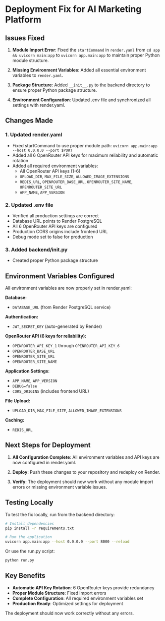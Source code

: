 # Deployment Fix for AI Marketing Platform

## Issues Fixed

1. **Module Import Error**: Fixed the `startCommand` in `render.yaml` from `cd app && uvicorn main:app` to `uvicorn app.main:app` to maintain proper Python module structure.

2. **Missing Environment Variables**: Added all essential environment variables to `render.yaml`.

3. **Package Structure**: Added `__init__.py` to the backend directory to ensure proper Python package structure.

4. **Environment Configuration**: Updated .env file and synchronized all settings with render.yaml.

## Changes Made

### 1. Updated render.yaml
- Fixed startCommand to use proper module path: `uvicorn app.main:app --host 0.0.0.0 --port $PORT`
- Added all 6 OpenRouter API keys for maximum reliability and automatic rotation
- Added all required environment variables:
  - All OpenRouter API keys (1-6)
  - `UPLOAD_DIR`, `MAX_FILE_SIZE`, `ALLOWED_IMAGE_EXTENSIONS`
  - `REDIS_URL`, `OPENROUTER_BASE_URL`, `OPENROUTER_SITE_NAME`, `OPENROUTER_SITE_URL`
  - `APP_NAME`, `APP_VERSION`

### 2. Updated .env file
- Verified all production settings are correct
- Database URL points to Render PostgreSQL
- All 6 OpenRouter API keys are configured
- Production CORS origins include frontend URL
- Debug mode set to false for production

### 3. Added backend/__init__.py
- Created proper Python package structure

## Environment Variables Configured

All environment variables are now properly set in render.yaml:

**Database:**
- `DATABASE_URL` (from Render PostgreSQL service)

**Authentication:**
- `JWT_SECRET_KEY` (auto-generated by Render)

**OpenRouter API (6 keys for reliability):**
- `OPENROUTER_API_KEY_1` through `OPENROUTER_API_KEY_6`
- `OPENROUTER_BASE_URL`
- `OPENROUTER_SITE_URL`
- `OPENROUTER_SITE_NAME`

**Application Settings:**
- `APP_NAME`, `APP_VERSION`
- `DEBUG=false`
- `CORS_ORIGINS` (includes frontend URL)

**File Upload:**
- `UPLOAD_DIR`, `MAX_FILE_SIZE`, `ALLOWED_IMAGE_EXTENSIONS`

**Caching:**
- `REDIS_URL`

## Next Steps for Deployment

1. **All Configuration Complete**: All environment variables and API keys are now configured in render.yaml.

2. **Deploy**: Push these changes to your repository and redeploy on Render.

3. **Verify**: The deployment should now work without any module import errors or missing environment variable issues.

## Testing Locally

To test the fix locally, run from the backend directory:

```bash
# Install dependencies
pip install -r requirements.txt

# Run the application
uvicorn app.main:app --host 0.0.0.0 --port 8000 --reload
```

Or use the run.py script:

```bash
python run.py
```

## Key Benefits

- **Automatic API Key Rotation**: 6 OpenRouter keys provide redundancy
- **Proper Module Structure**: Fixed import errors
- **Complete Configuration**: All required environment variables set
- **Production Ready**: Optimized settings for deployment

The deployment should now work correctly without any errors.